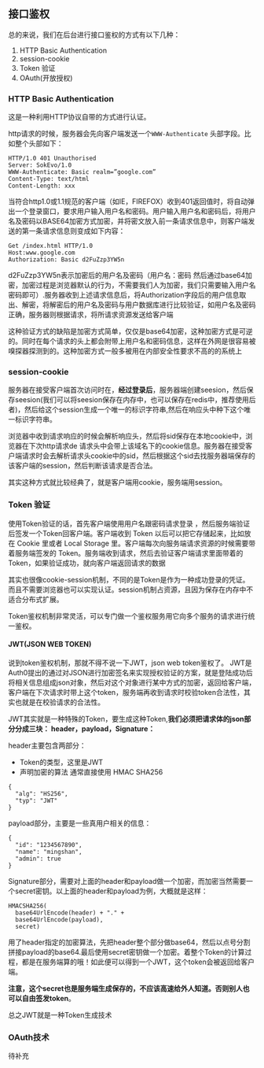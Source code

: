 ## 接口鉴权
总的来说，我们在后台进行接口鉴权的方式有以下几种：

1. HTTP Basic Authentication
2. session-cookie
3. Token 验证
4. OAuth(开放授权)


### HTTP Basic Authentication
这是一种利用HTTP协议自带的方式进行认证。

http请求的时候，服务器会先向客户端发送一个`WWW-Authenticate` 头部字段。比如整个头部如下：

```
HTTP/1.0 401 Unauthorised 
Server: SokEvo/1.0 
WWW-Authenticate: Basic realm=”google.com” 
Content-Type: text/html 
Content-Length: xxx

```

 当符合http1.0或1.1规范的客户端（如IE，FIREFOX）收到401返回值时，将自动弹出一个登录窗口，要求用户输入用户名和密码。用户输入用户名和密码后，将用户名及密码以BASE64加密方式加密，并将密文放入前一条请求信息中，则客户端发送的第一条请求信息则变成如下内容：

 ```
Get /index.html HTTP/1.0 
Host:www.google.com 
Authorization: Basic d2FuZzp3YW5n
 ```

 d2FuZzp3YW5n表示加密后的用户名及密码（用户名：密码 然后通过base64加密，加密过程是浏览器默认的行为，不需要我们人为加密，我们只需要输入用户名密码即可）.服务器收到上述请求信息后，将Authorization字段后的用户信息取出、解密，将解密后的用户名及密码与用户数据库进行比较验证，如用户名及密码正确，服务器则根据请求，将所请求资源发送给客户端

 这种验证方式的缺陷是加密方式简单，仅仅是base64加密，这种加密方式是可逆的。同时在每个请求的头上都会附带上用户名和密码信息，这样在外网是很容易被嗅探器探测到的。这种加密方式一般多被用在内部安全性要求不高的的系统上

### session-cookie
服务器在接受客户端首次访问时在，**经过登录后**，服务器端创建seesion，然后保存seesion(我们可以将seesion保存在内存中，也可以保存在redis中，推荐使用后者)，然后给这个session生成一个唯一的标识字符串,然后在响应头中种下这个唯一标识字符串。 

浏览器中收到请求响应的时候会解析响应头，然后将sid保存在本地cookie中，浏览器在下次http请求de 请求头中会带上该域名下的cookie信息。服务器在接受客户端请求时会去解析请求头cookie中的sid，然后根据这个sid去找服务器端保存的该客户端的session，然后判断该请求是否合法。

其实这种方式就比较经典了，就是客户端用cookie，服务端用session。

### Token 验证
使用Token验证的话，首先客户端使用用户名跟密码请求登录 ，然后服务端验证后签发一个Token回客户端。客户端收到 Token 以后可以把它存储起来，比如放在 Cookie 里或者 Local Storage 里。客户端每次向服务端请求资源的时候需要带着服务端签发的 Token。服务端收到请求，然后去验证客户端请求里面带着的 Token，如果验证成功，就向客户端返回请求的数据

其实也很像cookie-session机制，不同的是Token是作为一种成功登录的凭证。而且不需要浏览器也可以实现认证。session机制占资源，且因为保存在内存中不适合分布式扩展。

Token鉴权机制非常灵活，可以专门做一个鉴权服务用它向多个服务的请求进行统一鉴权。

#### JWT(JSON WEB TOKEN)
说到token鉴权机制，那就不得不说一下JWT，json web token鉴权了。 JWT是Auth0提出的通过对JSON进行加密签名来实现授权验证的方案，就是登陆成功后将相关信息组成json对象，然后对这个对象进行某中方式的加密，返回给客户端，客户端在下次请求时带上这个token，服务端再收到请求时校验token合法性，其实也就是在校验请求的合法性。 

JWT其实就是一种特殊的Token，要生成这种Token,**我们必须把请求体的json部分分成三块： header，payload，Signature：**

header主要包含两部分：

 - Token的类型，这里是JWT
 - 声明加密的算法 通常直接使用 HMAC SHA256


```
{
  "alg": "HS256",
  "typ": "JWT"
}
```

payload部分，主要是一些真用户相关的信息：

```
{
  "id": "1234567890",
  "name": "mingshan",
  "admin": true
}
```

Signature部分，需要对上面的header和payload做一个加密，而加密当然需要一个secret密钥。以上面的header和payload为例，大概就是这样：

```
HMACSHA256(
  base64UrlEncode(header) + "." +
  base64UrlEncode(payload),
  secret)
```


用了header指定的加密算法，先把header整个部分做base64，然后以点号分割拼接payload的base64.最后使用secret密钥做一个加密。着整个Token的计算过程，都是在服务端算的哦！如此便可以得到一个JWT，这个token会被返回给客户端。

**注意，这个secret也是服务端生成保存的，不应该高速给外人知道。否则别人也可以自由签发token**。

总之JWT就是一种Token生成技术

### OAuth技术
待补充